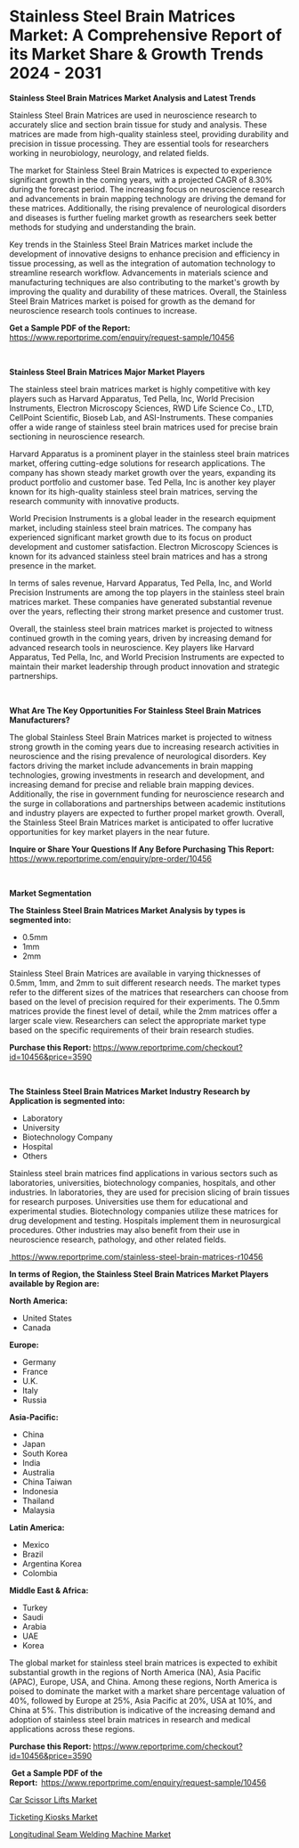 <p><h1>Stainless Steel Brain Matrices Market: A Comprehensive Report of its Market Share & Growth Trends 2024 - 2031</h1></p><p><strong>Stainless Steel Brain Matrices Market Analysis and Latest Trends</strong></p>
<p><p>Stainless Steel Brain Matrices are used in neuroscience research to accurately slice and section brain tissue for study and analysis. These matrices are made from high-quality stainless steel, providing durability and precision in tissue processing. They are essential tools for researchers working in neurobiology, neurology, and related fields.</p><p>The market for Stainless Steel Brain Matrices is expected to experience significant growth in the coming years, with a projected CAGR of 8.30% during the forecast period. The increasing focus on neuroscience research and advancements in brain mapping technology are driving the demand for these matrices. Additionally, the rising prevalence of neurological disorders and diseases is further fueling market growth as researchers seek better methods for studying and understanding the brain.</p><p>Key trends in the Stainless Steel Brain Matrices market include the development of innovative designs to enhance precision and efficiency in tissue processing, as well as the integration of automation technology to streamline research workflow. Advancements in materials science and manufacturing techniques are also contributing to the market's growth by improving the quality and durability of these matrices. Overall, the Stainless Steel Brain Matrices market is poised for growth as the demand for neuroscience research tools continues to increase.</p></p>
<p><strong>Get a Sample PDF of the Report:&nbsp;</strong> <a href="https://www.reportprime.com/enquiry/request-sample/10456">https://www.reportprime.com/enquiry/request-sample/10456</a></p>
<p>&nbsp;</p>
<p><strong>Stainless Steel Brain Matrices Major Market Players</strong></p>
<p><p>The stainless steel brain matrices market is highly competitive with key players such as Harvard Apparatus, Ted Pella, Inc, World Precision Instruments, Electron Microscopy Sciences, RWD Life Science Co., LTD, CellPoint Scientific, Bioseb Lab, and ASI-Instruments. These companies offer a wide range of stainless steel brain matrices used for precise brain sectioning in neuroscience research.</p><p>Harvard Apparatus is a prominent player in the stainless steel brain matrices market, offering cutting-edge solutions for research applications. The company has shown steady market growth over the years, expanding its product portfolio and customer base. Ted Pella, Inc is another key player known for its high-quality stainless steel brain matrices, serving the research community with innovative products. </p><p>World Precision Instruments is a global leader in the research equipment market, including stainless steel brain matrices. The company has experienced significant market growth due to its focus on product development and customer satisfaction. Electron Microscopy Sciences is known for its advanced stainless steel brain matrices and has a strong presence in the market. </p><p>In terms of sales revenue, Harvard Apparatus, Ted Pella, Inc, and World Precision Instruments are among the top players in the stainless steel brain matrices market. These companies have generated substantial revenue over the years, reflecting their strong market presence and customer trust. </p><p>Overall, the stainless steel brain matrices market is projected to witness continued growth in the coming years, driven by increasing demand for advanced research tools in neuroscience. Key players like Harvard Apparatus, Ted Pella, Inc, and World Precision Instruments are expected to maintain their market leadership through product innovation and strategic partnerships.</p></p>
<p>&nbsp;</p>
<p><strong>What Are The Key Opportunities For Stainless Steel Brain Matrices Manufacturers?</strong></p>
<p><p>The global Stainless Steel Brain Matrices market is projected to witness strong growth in the coming years due to increasing research activities in neuroscience and the rising prevalence of neurological disorders. Key factors driving the market include advancements in brain mapping technologies, growing investments in research and development, and increasing demand for precise and reliable brain mapping devices. Additionally, the rise in government funding for neuroscience research and the surge in collaborations and partnerships between academic institutions and industry players are expected to further propel market growth. Overall, the Stainless Steel Brain Matrices market is anticipated to offer lucrative opportunities for key market players in the near future.</p></p>
<p><strong>Inquire or Share Your Questions If Any Before Purchasing This Report:</strong> <a href="https://www.reportprime.com/enquiry/pre-order/10456">https://www.reportprime.com/enquiry/pre-order/10456</a></p>
<p>&nbsp;</p>
<p><strong>Market Segmentation</strong></p>
<p><strong>The Stainless Steel Brain Matrices Market Analysis by types is segmented into:</strong></p>
<p><ul><li>0.5mm</li><li>1mm</li><li>2mm</li></ul></p>
<p><p>Stainless Steel Brain Matrices are available in varying thicknesses of 0.5mm, 1mm, and 2mm to suit different research needs. The market types refer to the different sizes of the matrices that researchers can choose from based on the level of precision required for their experiments. The 0.5mm matrices provide the finest level of detail, while the 2mm matrices offer a larger scale view. Researchers can select the appropriate market type based on the specific requirements of their brain research studies.</p></p>
<p><strong>Purchase this Report:&nbsp;</strong><a href="https://www.reportprime.com/checkout?id=10456&price=3590">https://www.reportprime.com/checkout?id=10456&price=3590</a></p>
<p>&nbsp;</p>
<p><strong>The Stainless Steel Brain Matrices Market Industry Research by Application is segmented into:</strong></p>
<p><ul><li>Laboratory</li><li>University</li><li>Biotechnology Company</li><li>Hospital</li><li>Others</li></ul></p>
<p><p>Stainless steel brain matrices find applications in various sectors such as laboratories, universities, biotechnology companies, hospitals, and other industries. In laboratories, they are used for precision slicing of brain tissues for research purposes. Universities use them for educational and experimental studies. Biotechnology companies utilize these matrices for drug development and testing. Hospitals implement them in neurosurgical procedures. Other industries may also benefit from their use in neuroscience research, pathology, and other related fields.</p></p>
<p><a href="https://www.reportprime.com/stainless-steel-brain-matrices-r10456">&nbsp;https://www.reportprime.com/stainless-steel-brain-matrices-r10456</a></p>
<p><strong>In terms of Region, the Stainless Steel Brain Matrices Market Players available by Region are:</strong></p>
<p>
    <p> <strong> North America: </strong>
        <ul>
            <li>United States</li>
            <li>Canada</li>
        </ul>
        </p> 
    <p> <strong> Europe: </strong>
        <ul>
            <li>Germany</li>
            <li>France</li>
            <li>U.K.</li>
            <li>Italy</li>
            <li>Russia</li>
        </ul>
        </p> 
    <p> <strong> Asia-Pacific: </strong>
        <ul>
            <li>China</li>
            <li>Japan</li>
            <li>South Korea</li>
            <li>India</li>
            <li>Australia</li>
            <li>China Taiwan</li>
            <li>Indonesia</li>
            <li>Thailand</li>
            <li>Malaysia</li>
        </ul>
        </p> 
    <p> <strong> Latin America: </strong>
        <ul>
            <li>Mexico</li>
            <li>Brazil</li>
            <li>Argentina Korea</li>
            <li>Colombia</li>
        </ul>
        </p> 
    <p> <strong> Middle East & Africa: </strong>
        <ul>
            <li>Turkey</li>
            <li>Saudi</li>
            <li>Arabia</li>
            <li>UAE</li>
            <li>Korea</li>
        </ul>
    </p>
    </p>
<p><p>The global market for stainless steel brain matrices is expected to exhibit substantial growth in the regions of North America (NA), Asia Pacific (APAC), Europe, USA, and China. Among these regions, North America is poised to dominate the market with a market share percentage valuation of 40%, followed by Europe at 25%, Asia Pacific at 20%, USA at 10%, and China at 5%. This distribution is indicative of the increasing demand and adoption of stainless steel brain matrices in research and medical applications across these regions.</p></p>
<p><strong>Purchase this Report: </strong><a href="https://www.reportprime.com/checkout?id=10456&price=3590">https://www.reportprime.com/checkout?id=10456&price=3590</a></p>
<p>&nbsp;<strong>Get a Sample PDF of the Report:&nbsp;&nbsp;</strong><a href="https://www.reportprime.com/enquiry/request-sample/10456">https://www.reportprime.com/enquiry/request-sample/10456</a></p>
<p><strong></strong></p>
<p><p><a href="https://www.linkedin.com/pulse/car-scissor-lifts-market-size-cagr-trends-2024-2030-kuznets-pehyc?trackingId=GH%2BNUspx9Atn8dCeWN7Wfw%3D%3D">Car Scissor Lifts Market</a></p><p><a href="https://issuu.com/reportprime-2/docs/ticketing-kiosks-market-size-2030.pptx">Ticketing Kiosks Market</a></p><p><a href="https://www.linkedin.com/pulse/longitudinal-seam-welding-machine-market-furnishes-information-pml6e?trackingId=J2oCDoSYKx7uz%2BNStjkC9w%3D%3D">Longitudinal Seam Welding Machine Market</a></p></p>